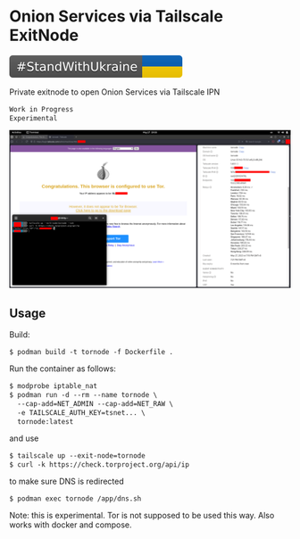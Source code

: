 Onion Services via Tailscale ExitNode
=====================================

![](./assets/StandWithUkraine.svg)

Private exitnode to open Onion Services via Tailscale IPN

    Work in Progress
    Experimental

![Screenshot](./assets/screenshot.png)


## Usage 

Build:
```
$ podman build -t tornode -f Dockerfile .
```

Run the container as follows:
```
$ modprobe iptable_nat
$ podman run -d --rm --name tornode \
  --cap-add=NET_ADMIN --cap-add=NET_RAW \
  -e TAILSCALE_AUTH_KEY=tsnet... \
  tornode:latest
```

and use 

```
$ tailscale up --exit-node=tornode
$ curl -k https://check.torproject.org/api/ip
```

to make sure DNS is redirected

```
$ podman exec tornode /app/dns.sh
```

Note: this is experimental. Tor is not supposed to be used this way. Also works with docker and compose.


